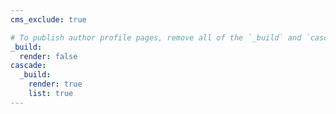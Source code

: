 ```yaml
---
cms_exclude: true

# To publish author profile pages, remove all of the `_build` and `cascade` settings below.
_build:
  render: false
cascade:
  _build:
    render: true
    list: true
---
```

